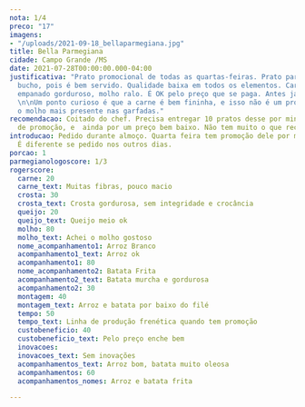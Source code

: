 ```yaml
---
nota: 1/4
preco: "17"
imagens:
- "/uploads/2021-09-18_bellaparmegiana.jpg"
title: Bella Parmegiana
cidade: Campo Grande /MS
date: 2021-07-28T00:00:00.000-04:00
justificativa: "Prato promocional de todas as quartas-feiras. Prato para encher o
  bucho, pois é bem servido. Qualidade baixa em todos os elementos. Carne com nervos,
  empanado gorduroso, molho ralo. É OK pelo preço que se paga. Antes já foi melhor.
  \n\nUm ponto curioso é que a carne é bem fininha, e isso não é um problema, tornando
  o molho mais presente nas garfadas."
recomendacao: Coitado do chef. Precisa entregar 10 pratos desse por minuto nos dias
  de promoção, e  ainda por um preço bem baixo. Não tem muito o que recomendar.
introducao: Pedido durante almoço. Quarta feira tem promoção dele por mais barato.
  É diferente se pedido nos outros dias.
porcao: 1
parmegianologoscore: 1/3
rogerscore:
  carne: 20
  carne_text: Muitas fibras, pouco macio
  crosta: 30
  crosta_text: Crosta gordurosa, sem integridade e crocância
  queijo: 20
  queijo_text: Queijo meio ok
  molho: 80
  molho_text: Achei o molho gostoso
  nome_acompanhamento1: Arroz Branco
  acompanhamento1_text: Arroz ok
  acompanhamento1: 80
  nome_acompanhamento2: Batata Frita
  acompanhamento2_text: Batata murcha e gordurosa
  acompanhamento2: 30
  montagem: 40
  montagem_text: Arroz e batata por baixo do filé
  tempo: 50
  tempo_text: Linha de produção frenética quando tem promoção
  custobeneficio: 40
  custobeneficio_text: Pelo preço enche bem
  inovacoes: 
  inovacoes_text: Sem inovações
  acompanhamentos_text: Arroz bom, batata muito oleosa
  acompanhamentos: 60
  acompanhamentos_nomes: Arroz e batata frita

---
```

